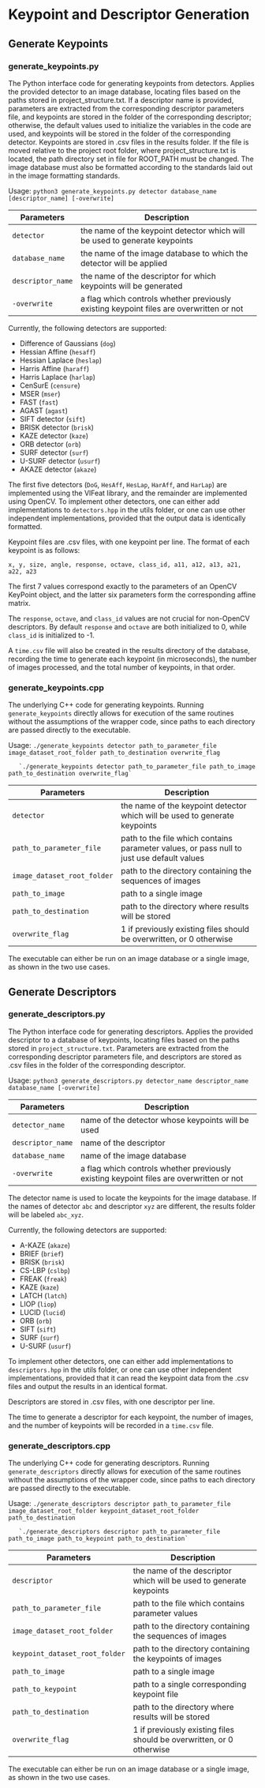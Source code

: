 # Keypoint and Descriptor Generation

## Generate Keypoints

### generate_keypoints.py

The Python interface code for generating keypoints from detectors. Applies the provided detector to an image database, locating files based on the paths stored in project_structure.txt. If a descriptor name is provided, parameters are extracted from the corresponding descriptor parameters file, and keypoints are stored in the folder of the corresponding descriptor; otherwise, the default values used to initialize the variables in the code are used, and keypoints will be stored in the folder of the corresponding detector. Keypoints are stored in .csv files in the results folder.
If the file is moved relative to the project root folder, where project_structure.txt is located, the path directory set in file for ROOT_PATH must be changed. The image database must also be formatted according to the standards laid out in the image formatting standards.

Usage: `python3 generate_keypoints.py detector database_name [descriptor_name] [-overwrite]`

| Parameters | Description |
| ---------- | ----------- |
| `detector` | the name of the keypoint detector which will be used to generate keypoints |
| `database_name` | the name of the image database to which the detector will be applied |
| `descriptor_name` | the name of the descriptor for which keypoints will be generated |
| `-overwrite` | a flag which controls whether previously existing keypoint files are overwritten or not |

Currently, the following detectors are supported:
* Difference of Gaussians (`dog`)
* Hessian Affine (`hesaff`)
* Hessian Laplace (`heslap`)
* Harris Affine (`haraff`)
* Harris Laplace (`harlap`)
* CenSurE (`censure`)
* MSER (`mser`)
* FAST (`fast`)
* AGAST (`agast`)
* SIFT detector (`sift`)
* BRISK detector (`brisk`)
* KAZE detector (`kaze`)
* ORB detector (`orb`)
* SURF detector (`surf`)
* U-SURF detector (`usurf`)
* AKAZE detector (`akaze`)

The first five detectors (`DoG`, `HesAff`, `HesLap`, `HarAff`, and `HarLap`) are implemented using the VlFeat library, and the remainder are implemented using OpenCV. To implement other detectors, one can either add implementations to `detectors.hpp` in the utils folder, or one can use other independent implementations, provided that the output data is identically formatted.

Keypoint files are .csv files, with one keypoint per line. The format of each keypoint is as follows:

```
x, y, size, angle, response, octave, class_id, a11, a12, a13, a21, a22, a23
```

The first 7 values correspond exactly to the parameters of an OpenCV KeyPoint object, and the latter six parameters form the corresponding affine matrix.

The `response`, `octave`, and `class_id` values are not crucial for non-OpenCV descriptors. By default `response` and `octave` are both initialized to 0, while `class_id` is initialized to -1.

A `time.csv` file will also be created in the results directory of the database, recording the time to generate each keypoint (in microseconds), the number of images processed, and the total number of keypoints, in that order.

### generate_keypoints.cpp

The underlying C++ code for generating keypoints. Running `generate_keypoints` directly allows for execution of the same routines without the assumptions of the wrapper code, since paths to each directory are passed directly to the executable.

Usage: `./generate_keypoints detector path_to_parameter_file image_dataset_root_folder path_to_destination overwrite_flag`

       `./generate_keypoints detector path_to_parameter_file path_to_image path_to_destination overwrite_flag`

| Parameters | Description |
| ---------- | ----------- |
| `detector` | the name of the keypoint detector which will be used to generate keypoints |
| `path_to_parameter_file` | path to the file which contains parameter values, or pass null to just use default values |
| `image_dataset_root_folder` | path to the directory containing the sequences of images |
| `path_to_image` | path to a single image |
| `path_to_destination` | path to the directory where results will be stored |
| `overwrite_flag` | 1 if previously existing files should be overwritten, or 0 otherwise |

The executable can either be run on an image database or a single image, as shown in the two use cases.

## Generate Descriptors

### generate_descriptors.py

The Python interface code for generating descriptors. Applies the provided descriptor to a database of keypoints, locating files based on the paths stored in `project_structure.txt`. Parameters are extracted from the corresponding descriptor parameters file, and descriptors are stored as .csv files in the folder of the corresponding descriptor.

Usage: `python3 generate_descriptors.py detector_name descriptor_name database_name [-overwrite]`

| Parameters | Description |
| ---------- | ----------- |
| `detector_name` | name of the detector whose keypoints will be used |
| `descriptor_name` | name of the descriptor |
| `database_name` | name of the image database |
| `-overwrite` | a flag which controls whether previously existing keypoint files are overwritten or not |

The detector name is used to locate the keypoints for the image database. If the names of detector `abc` and descriptor `xyz` are different, the results folder will be labeled `abc_xyz`.

Currently, the following detectors are supported:
* A-KAZE (`akaze`)
* BRIEF (`brief`)
* BRISK (`brisk`)
* CS-LBP (`cslbp`)
* FREAK (`freak`)
* KAZE (`kaze`)
* LATCH (`latch`)
* LIOP (`liop`)
* LUCID (`lucid`)
* ORB (`orb`)
* SIFT (`sift`)
* SURF (`surf`)
* U-SURF (`usurf`)

To implement other detectors, one can either add implementations to `descriptors.hpp` in the utils folder, or one can use other independent implementations, provided that it can read the keypoint data from the .csv files and output the results in an identical format.

Descriptors are stored in .csv files, with one descriptor per line.

The time to generate a descriptor for each keypoint, the number of images, and the number of keypoints will be recorded in a `time.csv` file.

### generate_descriptors.cpp

The underlying C++ code for generating descriptors. Running `generate_descriptors` directly allows for execution of the same routines without the assumptions of the wrapper code, since paths to each directory are passed directly to the executable.

Usage: `./generate_descriptors descriptor path_to_parameter_file image_dataset_root_folder keypoint_dataset_root_folder path_to_destination`

       `./generate_descriptors descriptor path_to_parameter_file path_to_image path_to_keypoint path_to_destination`

| Parameters | Description |
| ---------- | ----------- |
| `descriptor` | the name of the descriptor which will be used to generate keypoints |
| `path_to_parameter_file` | path to the file which contains parameter values |
| `image_dataset_root_folder` | path to the directory containing the sequences of images |
| `keypoint_dataset_root_folder` | path to the directory containing the keypoints of images |
| `path_to_image` | path to a single image |
| `path_to_keypoint` | path to a single corresponding keypoint file |
| `path_to_destination` | path to the directory where results will be stored |
| `overwrite_flag` | 1 if previously existing files should be overwritten, or 0 otherwise |

The executable can either be run on an image database or a single image, as shown in the two use cases.


